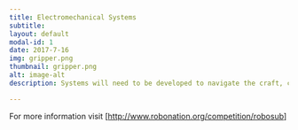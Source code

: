 ```yaml
---
title: Electromechanical Systems
subtitle:
layout: default
modal-id: 1
date: 2017-7-16
img: gripper.png
thumbnail: gripper.png 
alt: image-alt
description: Systems will need to be developed to navigate the craft, control camera movements, interact with objects, and fire torpedos at targets. 

---
```


For more information visit [http://www.robonation.org/competition/robosub]
